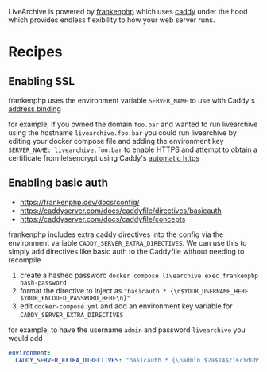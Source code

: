 LiveArchive is powered by [frankenphp](https://frankenphp.dev) which uses [caddy](https://caddyserver.com) under the hood which provides endless flexibility to how your web server runs.

# Recipes

## Enabling SSL

frankenphp uses the environment variable `SERVER_NAME` to use with Caddy's [address binding](https://caddyserver.com/docs/caddyfile/concepts#addresses)

for example, if you owned the domain `foo.bar` and wanted to run livearchive using the hostname `livearchive.foo.bar` you could run livearchive by editing your docker compose file and adding the environment key `SERVER_NAME: livearchive.foo.bar` to enable HTTPS and attempt to obtain a certificate from letsencrypt using Caddy's [automatic https](https://caddyserver.com/docs/automatic-https#acme-challenges)


## Enabling basic auth

- https://frankenphp.dev/docs/config/
- https://caddyserver.com/docs/caddyfile/directives/basicauth
- https://caddyserver.com/docs/caddyfile/concepts

frankenphp includes extra caddy directives into the config via the environment variable `CADDY_SERVER_EXTRA_DIRECTIVES`. We can use this to simply add directives like basic auth to the Caddyfile without needing to recompile

1) create a hashed password
`docker compose livearchive exec frankenphp hash-password`
2) format the directive to inject as `"basicauth * {\n$YOUR_USERNAME_HERE $YOUR_ENCODED_PASSWORD_HERE\n}"` 
3) edit `docker-compose.yml` and add an environment key variable for `CADDY_SERVER_EXTRA_DIRECTIVES`

for example, to have the username `admin` and password `livearchive` you would add 

```yaml
environment:
  CADDY_SERVER_EXTRA_DIRECTIVES: "basicauth * {\nadmin $2a$14$/iEcYdGh55HAdL9X2ZqWVuQ8R1b9GyeiqDx2Iq/F5OjJ3.M5.nQf6\n}"
```

